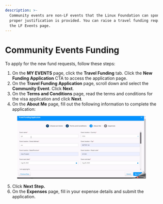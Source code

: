 ```yaml
---
description: >-
  Community events are non-LF events that the Linux Foundation can sponsor if
  proper justification is provided. You can raise a travel funding request on
  the LF Events page.
---
```


# Community Events Funding

To apply for the new fund requests, follow these steps:

1. On the **MY EVENTS** page, click the **Travel Funding** tab. Click the **New Funding Application** CTA to access the application page.
2. On the **Travel Funding Application** page, scroll down and select the **Community Event**. Click **Next**.
3. On the **Terms and Conditions** page, read the terms and conditions for the visa application and click **Next**.
4. On the **About Me** page, fill out the following information to complete the application:

<figure><img src="../../../../.gitbook/assets/2023-08-25_15h42_03.gif" alt=""><figcaption></figcaption></figure>

5. Click **Next Step.**
6. On the **Expenses** page, fill in your expense details and submit the application.










